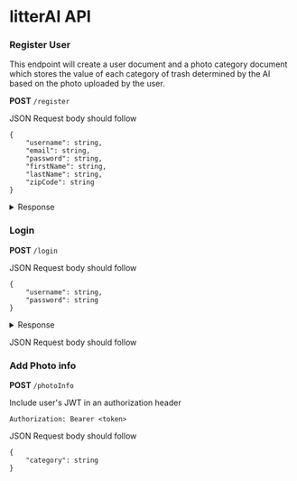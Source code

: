 # litterAI API

### Register User

This endpoint will create a user document and a photo category document which stores the value of each category of trash determined by the AI based on the photo uploaded by the user.

**POST** `/register`

JSON Request body should follow

```
{
    "username": string,
    "email": string,
    "password": string,
    "firstName": string,
    "lastName": string,
    "zipCode": string
}
```

<details>
<summary>Response</summary>

```
{
    "userId": string,
    "username": string,
    "firstName": string,
    "lastName": string,
    "zipCode": string,
    "token": string
}
```

</details>

### Login

**POST** `/login`

JSON Request body should follow

```
{
	"username": string,
	"password": string
}
```

<details>
<summary>Response</summary>

```
{
    "username": string,
	"email": string,
	"firstName": string,
	"lastName": string,
	"token": string,
}
```

</details>

JSON Request body should follow

### Add Photo info

**POST** `/photoInfo`

Include user's JWT in an authorization header

`Authorization: Bearer <token>`

JSON Request body should follow

```
{
    "category": string
}
```
